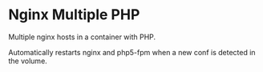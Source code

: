 # Nginx Multiple PHP

Multiple nginx hosts in a container with PHP.

Automatically restarts nginx and php5-fpm when a new conf is detected in the volume.
